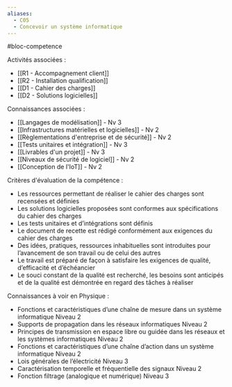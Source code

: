 ```yaml
---
aliases:
  - C05
  - Concevoir un système informatique
---
```

#bloc-competence

Activités associées : 
- [[R1 - Accompagnement client]]
- [[R2 - Installation qualification]]
- [[D1 - Cahier des charges]]
- [[D2 - Solutions logicielles]]

Connaissances associées : 
- [[Langages de modélisation]] - Nv 3
- [[Infrastructures matérielles et logicielles]] - Nv 2
- [[Règlementations d'entreprise et de sécurité]] - Nv 2
- [[Tests unitaires et intégration]] - Nv 3
- [[Livrables d'un projet]] - Nv 3
- [[Niveaux de sécurité de logiciel]] - Nv 2
- [[Conception de l'IoT]] - Nv 2

Critères d'évaluation de la compétence : 
- Les ressources permettant de réaliser le cahier des charges sont recensées et définies
- Les solutions logicielles proposées sont conformes aux spécifications du cahier des charges
- Les tests unitaires et d’intégrations sont définis
- Le document de recette est rédigé conformément aux exigences du cahier des charges
- Des idées, pratiques, ressources inhabituelles sont introduites pour l’avancement de son travail ou de celui des autres
- Le travail est préparé de façon à satisfaire les exigences de qualité, d’efficacité et d’échéancier
- Le souci constant de la qualité est recherché, les besoins sont anticipés et de la qualité est démontrée en regard des tâches à réaliser

Connaissances à voir en Physique : 
- Fonctions et caractéristiques d’une chaîne de mesure dans un système informatique Niveau 2
- Supports de propagation dans les réseaux informatiques Niveau 2
- Principes de transmission en espace libre ou guidée dans les réseaux et les systèmes informatiques Niveau 2
- Fonctions et caractéristiques d’une chaîne d’action dans un système informatique Niveau 2
- Lois générales de l’électricité Niveau 3
- Caractérisation temporelle et fréquentielle des signaux Niveau 2
- Fonction filtrage (analogique et numérique) Niveau 3